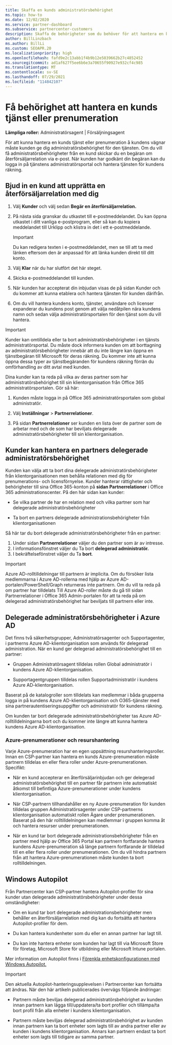 ```yaml
---
title: Skaffa en kunds administratörsbehörighet
ms.topic: how-to
ms.date: 12/02/2020
ms.service: partner-dashboard
ms.subservice: partnercenter-customers
description: Skaffa de behörigheter som du behöver för att hantera en kunds tjänst eller prenumeration åt dem. Lär dig hur behörigheter beviljas, återkallas och hanteras.
author: BillLinzbach
ms.author: BillLi
ms.custom: SEOAPR.20
ms.localizationpriority: high
ms.openlocfilehash: fafd9e2c13abb1f4b9b12e5839662b27c4852452
ms.sourcegitcommit: ad1af627f5ee6b6e3a70655f90927e932cf4c985
ms.translationtype: MT
ms.contentlocale: sv-SE
ms.lasthandoff: 07/29/2021
ms.locfileid: "114842107"
---
```

# <a name="obtain-permissions-to-manage-a-customers-service-or-subscription"></a>Få behörighet att hantera en kunds tjänst eller prenumeration

**Lämpliga roller:** Administratörsagent | Försäljningsagent

För att kunna hantera en kunds tjänst eller prenumeration å kundens vägnar måste kunden ge dig administratörsbehörighet för den tjänsten. Om du vill få administratörsbehörigheter från en kund skickar du en begäran om återförsäljarrelation via e-post. När kunden har godkänt din begäran kan du logga in på tjänstens administratörsportal och hantera tjänsten för kundens räkning. 

## <a name="invite-a-customer-to-establish-a-reseller-relationship-with-you"></a>Bjud in en kund att upprätta en återförsäljarrelation med dig

1.  Välj **Kunder** och välj sedan **Begär en återförsäljarrelation.**

2.  På nästa sida granskar du utkastet till e-postmeddelandet. Du kan öppna utkastet i ditt vanliga e-postprogram, eller så kan du kopiera meddelandet till Urklipp och klistra in det i ett e-postmeddelande. 

    >[!IMPORTANT]
    >Du kan redigera texten i e-postmeddelandet, men se till att ta med länken eftersom den är anpassad för att länka kunden direkt till ditt konto. 
    
3.  Välj **Klar** när du har slutfört det här steget.

4.  Skicka e-postmeddelandet till kunden.

5.  När kunden har accepterat din inbjudan visas  de på sidan Kunder och du kommer att kunna etablera och hantera tjänsten för kunden därifrån.

6.  Om du vill hantera kundens konto, tjänster, användare och licenser expanderar du kundens post genom att välja nedåtpilen nära kundens namn och sedan välja administratörsportalen för den tjänst som du vill hantera.

>[!IMPORTANT]  
>Kunder kan omtilldela eller ta bort administratörsbehörigheter i en tjänsts administratörsportal. Du måste dock informera kunden om att borttagning av administratörsbehörigheter innebär att du inte längre kan öppna en tjänstbegäran till Microsoft för deras räkning. Du kommer inte att kunna öppna dessa typer av tjänstbegäranden för kundens räkning förrän du omförhandling av ditt avtal med kunden.

Dina kunder kan ta reda på vilka av deras partner som har administratörsbehörighet till sin klientorganisation från Office 365 administratörsportalen. Gör så här:

1. Kunden måste logga in på Office 365 administratörsportalen som global administratör.

2. Välj **Inställningar**  >  **Partnerrelationer**.

3. På sidan **Partnerrelationer** ser kunden en lista över de partner som de arbetar med och de som har beviljats delegerade administratörsbehörigheter till sin klientorganisation.

## <a name="customers-can-manage-a-partners-delegated-admin-privileges"></a>Kunder kan hantera en partners delegerade administratörsbehörighet 

Kunden kan välja att ta bort dina delegerade administratörsbehörigheter från klientorganisationen men behålla relationen med dig för prenumerations- och licensförnyelse. Kunder hanterar rättigheter och behörigheter till sina Office 365-konton på **sidan Partnerrelationer** i Office 365 administrationscenter. På den här sidan kan kunder:

- Se vilka partner de har en relation med och vilka partner som har delegerade administratörsbehörigheter

- Ta bort en partners delegerade administrationsbehörigheter från klientorganisationen

Så här tar du bort delegerade administratörsbehörigheter från en partner:

1. Under sidan **Partnerrelationer** väljer du den partner som är av intresse.
2. I informationsfönstret väljer du Ta bort **delegerad administratör.**
3. I bekräftelsefönstret väljer du Ta **bort**.

>[!IMPORTANT]  
>Azure AD-rolltilldelningar till partnern är implicita. Om du försöker lista medlemmarna i Azure AD-rollerna med hjälp av Azure AD-portalen/PowerShell/Graph returneras inte partnern. Om du vill ta reda på om partner har tilldelats Till Azure AD-roller måste du gå till sidan Partnerrelationer i Office 365 Admin-portalen för att ta reda på om delegerad administratörsbehörighet har beviljats till partnern eller inte.

## <a name="delegated-admin-privileges-in-azure-ad"></a>Delegerade administratörsbehörigheter i Azure AD 

Det finns två säkerhetsgrupper, Administratörsagenter och Supportagenter, i partnerns Azure AD-klientorganisation som används för delegerad administration. När en kund ger delegerad administratörsbehörighet till en partner:

- Gruppen Administratörsagent tilldelas rollen Global administratör i kundens Azure AD-klientorganisation.

- Supportagentgruppen tilldelas rollen Supportadministratör i kundens Azure AD-klientorganisation.

Baserat på de katalogroller som tilldelats kan medlemmar i båda grupperna logga in på kundens Azure AD-klientorganisation och O365-tjänster med sina partnerautentiseringsuppgifter och administratör för kundens räkning.

Om kunden tar bort delegerade administratörsbehörigheter tas Azure AD-rolltilldelningarna bort och du kommer inte längre att kunna hantera kundens Azure AD-klientorganisation.

### <a name="azure-subscriptions-and-resource-management"></a>Azure-prenumerationer och resurshantering

Varje Azure-prenumeration har en egen uppsättning resurshanteringsroller. Innan en CSP-partner kan hantera en kunds Azure-prenumeration måste partnern tilldelas en eller flera roller under Azure-prenumerationen. Specifikt:

- När en kund accepterar en återförsäljarinbjudan och ger delegerad administratörsbehörighet till en partner får partnern inte automatiskt åtkomst till befintliga Azure-prenumerationer under kundens klientorganisation.

- När CSP-partnern tillhandahåller en ny Azure-prenumeration för kunden tilldelas gruppen Administratörsagenter under CSP-partnerns klientorganisation automatiskt rollen Ägare under prenumerationen. Baserat på den här rolltilldelningen kan medlemmar i gruppen komma åt och hantera resurser under prenumerationen.

- När en kund tar bort delegerade administrationsbehörigheter från en partner med hjälp av Office 365 Portal kan partnern fortfarande hantera kundens Azure-prenumeration så länge partnern fortfarande är tilldelad till en eller flera roller under prenumerationen. Om du vill hindra partnern från att hantera Azure-prenumerationen måste kunden ta bort rolltilldelningen.

## <a name="windows-autopilot"></a>Windows Autopilot

Från Partnercenter kan CSP-partner hantera Autopilot-profiler för sina kunder utan delegerade administratörsbehörigheter under dessa omständigheter: 

- Om en kund tar bort delegerade administrationsbehörigheter men behåller en återförsäljarrelation med dig kan du fortsätta att hantera Autopilot-profiler för dem.

- Du kan hantera kundenheter som du eller en annan partner har lagt till. 

- Du kan inte hantera enheter som kunden har lagt till via Microsoft Store för företag, Microsoft Store för utbildning eller Microsoft Intune portalen.

Mer information om Autopilot finns i [Förenkla enhetskonfigurationen med Windows Autopilot.](autopilot.md)

>[!IMPORTANT]  
>Den aktuella Autopilot-hanteringsupplevelsen i Partnercenter kan fortsätta att ändras. När den här artikeln publicerades övervägs följande ändringar:

- Partnern måste beviljas delegerad administratörsbehörighet av kunden innan partnern kan lägga till/uppdatera/ta bort profiler och tillämpa/ta bort profil från alla enheter i kundens klientorganisation.

- Partnern måste beviljas delegerad administratörsbehörighet av kunden innan partnern kan ta bort enheter som lagts till av andra partner eller av kunden i kundens klientorganisation. Annars kan partnern endast ta bort enheter som lagts till tidigare av samma partner.
